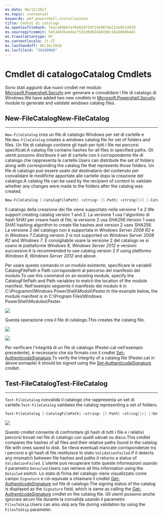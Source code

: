 ```yaml
---
ms.date: 06/12/2017
ms.topic: conceptual
keywords: wmf,powershell,installazione
title: Cmdlet di catalogo
ms.openlocfilehash: 7eaca09667af0eb5d719f23e987bb112e8514978
ms.sourcegitcommit: 54534635eedacf531d8d6344019dc16a50b8b441
ms.translationtype: HT
ms.contentlocale: it-IT
ms.lasthandoff: 05/16/2018
ms.locfileid: "34189068"
---
```

# <a name="catalog-cmdlets"></a><span data-ttu-id="d2d35-103">Cmdlet di catalogo</span><span class="sxs-lookup"><span data-stu-id="d2d35-103">Catalog Cmdlets</span></span>

<span data-ttu-id="d2d35-104">Sono stati aggiunti due nuovi cmdlet nel modulo [Microsoft.Powershell.Secuity](https://technet.microsoft.com/en-us/library/hh847877.aspx) per generare e convalidare i file di catalogo di Windows.</span><span class="sxs-lookup"><span data-stu-id="d2d35-104">We have added two new cmdlets in [Microsoft.Powershell.Secuity](https://technet.microsoft.com/en-us/library/hh847877.aspx) module to generate and validate windows catalog files.</span></span>

## <a name="new-filecatalog"></a><span data-ttu-id="d2d35-105">New-FileCatalog</span><span class="sxs-lookup"><span data-stu-id="d2d35-105">New-FileCatalog</span></span>
--------------------------------

<span data-ttu-id="d2d35-106">`New-FileCatalog` crea un file di catalogo Windows per set di cartelle e file.</span><span class="sxs-lookup"><span data-stu-id="d2d35-106">`New-FileCatalog` creates a windows catalog file for set of folders and files.</span></span> <span data-ttu-id="d2d35-107">Un file di catalogo contiene gli hash per tutti i file nei percorsi specificati.</span><span class="sxs-lookup"><span data-stu-id="d2d35-107">A catalog file contains hashes for all files in specified paths.</span></span> <span data-ttu-id="d2d35-108">Gli utenti possono distribuire il set di cartelle con il corrispondente file di catalogo che rappresenta le cartelle.</span><span class="sxs-lookup"><span data-stu-id="d2d35-108">Users can distribute the set of folders along with corresponding the catalog file that represents those folders.</span></span> <span data-ttu-id="d2d35-109">Un file di catalogo può essere usato dal destinatario del contenuto per convalidare le modifiche apportate alle cartelle dopo la creazione del catalogo.</span><span class="sxs-lookup"><span data-stu-id="d2d35-109">A catalog file can be used by the recipient of content to validate whether any changes were made to the folders after the catalog was created.</span></span>

```powershell
New-FileCatalog [-CatalogFilePath] <string> [[-Path] <string[]>] [-CatalogVersion <int>] [-WhatIf] [-Confirm] [<CommonParameters>]
```
<span data-ttu-id="d2d35-110">Il catalogo della creazione dei file viene supportato nella versione 1 e 2.</span><span class="sxs-lookup"><span data-stu-id="d2d35-110">We support creating catalog version 1 and 2.</span></span> <span data-ttu-id="d2d35-111">La versione 1 usa l'algoritmo di hash SHA1 per creare hash di file; la versione 2 usa SHA256.</span><span class="sxs-lookup"><span data-stu-id="d2d35-111">Version 1 uses SHA1 hashing algorithm to create file hashes and version 2 uses SHA256.</span></span> <span data-ttu-id="d2d35-112">La versione 2 del catalogo non è supportata in *Windows Server 2008 R2* e in *Windows 7*.</span><span class="sxs-lookup"><span data-stu-id="d2d35-112">Catalog version 2 is not supported on *Windows Server 2008 R2* and *Windows 7*.</span></span> <span data-ttu-id="d2d35-113">È consigliabile usare la versione 2 del catalogo se si usano le piattaforme *Windows 8*, *Windows Server 2012* e versioni successive.</span><span class="sxs-lookup"><span data-stu-id="d2d35-113">It is recommended to use catalog version 2 if using platforms *Windows 8*, *Windows Server 2012* and above.</span></span>

<span data-ttu-id="d2d35-114">Per usare questo comando in un modulo esistente, specificare le variabili CatalogFilePath e Path corrispondenti al percorso del manifesto del modulo.</span><span class="sxs-lookup"><span data-stu-id="d2d35-114">To use this command on an existing module, specify the CatalogFilePath and Path variables to match the location of the module manifest.</span></span> <span data-ttu-id="d2d35-115">Nell'esempio seguente il manifesto del modulo è in C:\Programmi\Windows PowerShell\Moduli\Pester.</span><span class="sxs-lookup"><span data-stu-id="d2d35-115">In the example below, the module manifest is in C:\Program Files\Windows PowerShell\Modules\Pester.</span></span>

![](../images/NewFileCatalog.jpg)

<span data-ttu-id="d2d35-116">Questa operazione crea il file di catalogo.</span><span class="sxs-lookup"><span data-stu-id="d2d35-116">This creates the catalog file.</span></span>

![](../images/CatalogFile1.jpg)

![](../images/CatalogFile2.jpg)

<span data-ttu-id="d2d35-117">Per verificare l'integrità di un file di catalogo (Pester.cat nell'esempio precedente), è necessario che sia firmato con il cmdlet [Set-AuthenticodeSignature](https://technet.microsoft.com/library/hh849819.aspx).</span><span class="sxs-lookup"><span data-stu-id="d2d35-117">To verify the integrity of a catalog file (Pester.cat in above exmaple) it should be signed using the [Set-AuthenticodeSignature](https://technet.microsoft.com/library/hh849819.aspx) cmdlet.</span></span>


## <a name="test-filecatalog"></a><span data-ttu-id="d2d35-118">Test-FileCatalog</span><span class="sxs-lookup"><span data-stu-id="d2d35-118">Test-FileCatalog</span></span>
--------------------------------

<span data-ttu-id="d2d35-119">`Test-FileCatalog` convalida il catalogo che rappresenta un set di cartelle.</span><span class="sxs-lookup"><span data-stu-id="d2d35-119">`Test-FileCatalog` validates the catalog representing a set of folders.</span></span>

```powershell
Test-FileCatalog [-CatalogFilePath] <string> [[-Path] <string[]>] [-Detailed] [-FilesToSkip <string[]>] [-WhatIf] [-Confirm] [<CommonParameters>]
```

![](../images/TestFileCatalog.jpg)

<span data-ttu-id="d2d35-120">Questo cmdlet consente di confrontare gli hash di tutti i file e i relativi percorsi trovati nel file di catalogo con quelli salvati su disco.</span><span class="sxs-lookup"><span data-stu-id="d2d35-120">This cmdlet compares the hashes of all files and their relative paths found in the catalog file with ones saved to disk.</span></span> <span data-ttu-id="d2d35-121">Se rileva eventuali mancate corrispondenze tra i percorsi e gli hash di file restituisce lo stato `ValidationFailed`.</span><span class="sxs-lookup"><span data-stu-id="d2d35-121">If it detects any mismatch between file hashes and paths it returns a status of `ValidationFailed`.</span></span>
<span data-ttu-id="d2d35-122">L'utente può recuperare tutte queste informazioni usando il parametro `Detailed`.</span><span class="sxs-lookup"><span data-stu-id="d2d35-122">Users can retrieve all this information using the `Detailed` switch.</span></span> <span data-ttu-id="d2d35-123">Lo stato di firma del catalogo viene visualizzato come campo `Signature` e ciò equivale a chiamare il cmdlet [Get-AuthenticodeSignature](https://technet.microsoft.com/en-us/library/hh849805.aspx) sul file di catalogo.</span><span class="sxs-lookup"><span data-stu-id="d2d35-123">The signing status of the catalog is displayed as the `Signature` field, which is same as calling the [Get-AuthenticodeSignature](https://technet.microsoft.com/en-us/library/hh849805.aspx) cmdlet on the catalog file.</span></span>
<span data-ttu-id="d2d35-124">Gli utenti possono anche ignorare alcuni file durante la convalida usando il parametro `FilesToSkip`.</span><span class="sxs-lookup"><span data-stu-id="d2d35-124">Users can also skip any file during validation by using the `FilesToSkip` parameter.</span></span>
